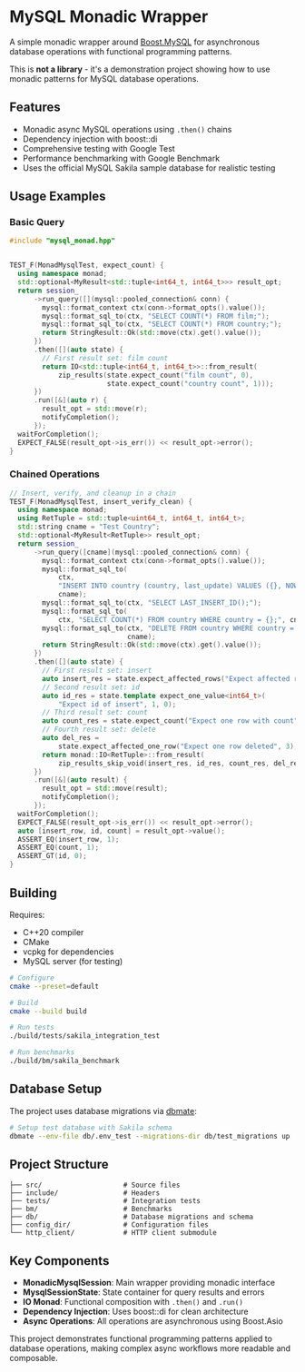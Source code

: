 # MySQL Monadic Wrapper

A simple monadic wrapper around [Boost.MySQL](https://www.boost.org/doc/libs/develop/libs/mysql/doc/html/index.html) for asynchronous database operations with functional programming patterns.

This is **not a library** - it's a demonstration project showing how to use monadic patterns for MySQL database operations.

## Features

- Monadic async MySQL operations using `.then()` chains
- Dependency injection with boost::di
- Comprehensive testing with Google Test
- Performance benchmarking with Google Benchmark
- Uses the official MySQL Sakila sample database for realistic testing

## Usage Examples

### Basic Query

```cpp
#include "mysql_monad.hpp"


TEST_F(MonadMysqlTest, expect_count) {
  using namespace monad;
  std::optional<MyResult<std::tuple<int64_t, int64_t>>> result_opt;
  return session_
      ->run_query([](mysql::pooled_connection& conn) {
        mysql::format_context ctx(conn->format_opts().value());
        mysql::format_sql_to(ctx, "SELECT COUNT(*) FROM film;");
        mysql::format_sql_to(ctx, "SELECT COUNT(*) FROM country;");
        return StringResult::Ok(std::move(ctx).get().value());
      })
      .then([](auto state) {
        // First result set: film count
        return IO<std::tuple<int64_t, int64_t>>::from_result(
            zip_results(state.expect_count("film count", 0),
                        state.expect_count("country count", 1)));
      })
      .run([&](auto r) {
        result_opt = std::move(r);
        notifyCompletion();
      });
  waitForCompletion();
  EXPECT_FALSE(result_opt->is_err()) << result_opt->error();
}
```

### Chained Operations

```cpp
// Insert, verify, and cleanup in a chain
TEST_F(MonadMysqlTest, insert_verify_clean) {
  using namespace monad;
  using RetTuple = std::tuple<uint64_t, int64_t, int64_t>;
  std::string cname = "Test Country";
  std::optional<MyResult<RetTuple>> result_opt;
  return session_
      ->run_query([cname](mysql::pooled_connection& conn) {
        mysql::format_context ctx(conn->format_opts().value());
        mysql::format_sql_to(
            ctx,
            "INSERT INTO country (country, last_update) VALUES ({}, NOW());",
            cname);
        mysql::format_sql_to(ctx, "SELECT LAST_INSERT_ID();");
        mysql::format_sql_to(
            ctx, "SELECT COUNT(*) FROM country WHERE country = {};", cname);
        mysql::format_sql_to(ctx, "DELETE FROM country WHERE country = {};",
                             cname);
        return StringResult::Ok(std::move(ctx).get().value());
      })
      .then([](auto state) {
        // First result set: insert
        auto insert_res = state.expect_affected_rows("Expect affected rows", 1);
        // Second result set: id
        auto id_res = state.template expect_one_value<int64_t>(
            "Expect id of insert", 1, 0);
        // Third result set: count
        auto count_res = state.expect_count("Expect one row with count", 2);
        // Fourth result set: delete
        auto del_res =
            state.expect_affected_one_row("Expect one row deleted", 3);
        return monad::IO<RetTuple>::from_result(
            zip_results_skip_void(insert_res, id_res, count_res, del_res));
      })
      .run([&](auto result) {
        result_opt = std::move(result);
        notifyCompletion();
      });
  waitForCompletion();
  EXPECT_FALSE(result_opt->is_err()) << result_opt->error();
  auto [insert_row, id, count] = result_opt->value();
  ASSERT_EQ(insert_row, 1);
  ASSERT_EQ(count, 1);
  ASSERT_GT(id, 0);
}
```

## Building

Requires:
- C++20 compiler 
- CMake
- vcpkg for dependencies
- MySQL server (for testing)

```bash
# Configure
cmake --preset=default

# Build
cmake --build build

# Run tests
./build/tests/sakila_integration_test

# Run benchmarks  
./build/bm/sakila_benchmark
```

## Database Setup

The project uses database migrations via [dbmate](https://github.com/amacneil/dbmate):

```bash
# Setup test database with Sakila schema
dbmate --env-file db/.env_test --migrations-dir db/test_migrations up
```

## Project Structure

```
├── src/                    # Source files
├── include/                # Headers  
├── tests/                  # Integration tests
├── bm/                     # Benchmarks
├── db/                     # Database migrations and schema
├── config_dir/             # Configuration files
└── http_client/            # HTTP client submodule
```

## Key Components

- **MonadicMysqlSession**: Main wrapper providing monadic interface
- **MysqlSessionState**: State container for query results and errors  
- **IO Monad**: Functional composition with `.then()` and `.run()`
- **Dependency Injection**: Uses boost::di for clean architecture
- **Async Operations**: All operations are asynchronous using Boost.Asio

This project demonstrates functional programming patterns applied to database operations, making complex async workflows more readable and composable.